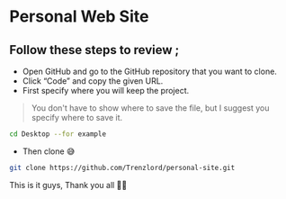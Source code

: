 # Personal Web Site

## Follow these steps to review ;

- Open GitHub and go to the GitHub repository that you want to clone.
- Click “Code” and copy the given URL.
- First specify where you will keep the project. 
 
> You don't have to show where to save the file, but I suggest you specify where to save it.

```sh
cd Desktop --for example
```
- Then clone 😅

```sh
git clone https://github.com/Trenzlord/personal-site.git
```
This is it guys, Thank you all 👋🏻

